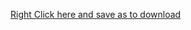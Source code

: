 [Right Click here and save as to download](https://traderlync-my.sharepoint.com/:p:/g/personal/dele_olajide_net/Eax6PDp9w49FlN4yxJfa3iwBaf_TUDxmIsXQ1x26qz0fBw?e=xuj2Fg)